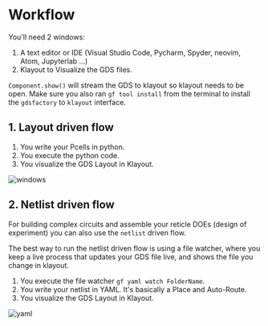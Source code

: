 # Workflow

You'll need 2 windows:

1. A text editor or IDE (Visual Studio Code, Pycharm, Spyder, neovim, Atom, Jupyterlab ...)
2. Klayout to Visualize the GDS files.

`Component.show()` will stream the GDS to klayout so klayout needs to be open.
Make sure you also ran `gf tool install` from the terminal to install the `gdsfactory` to `klayout` interface.


## 1. Layout driven flow

1. You write your Pcells in python.
2. You execute the python code.
3. You visualize the GDS Layout in Klayout.

![windows](https://i.imgur.com/ZHEAotn.png)


## 2. Netlist driven flow

For building complex circuits and assemble your reticle DOEs (design of experiment) you can also use the `netlist` driven flow.

The best way to run the netlist driven flow is using a file watcher, where you keep a live process that updates your GDS file live, and shows the file you change in klayout.


1. You execute the file watcher `gf yaml watch FolderName`.
2. You write your netlist in YAML. It's basically a Place and Auto-Route.
3. You visualize the GDS Layout in Klayout.

![yaml](https://i.imgur.com/h1ABhJ9.png)
